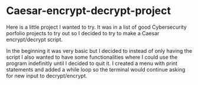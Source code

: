 # Caesar-encrypt-decrypt-project
 
Here is a little project I wanted to try. It was in a list of good Cybersecurity porfolio projects to try out so I decided to try to make a Caesar encrypt/decrypt script.

In the beginning it was very basic but I decided to instead of only having the script I also wanted to have some functionalities where I could use the program indefinitly until I decided to quit it. I created a menu with print statements and added a while loop so the terminal would continue asking for new input to decrypt/encrypt.

